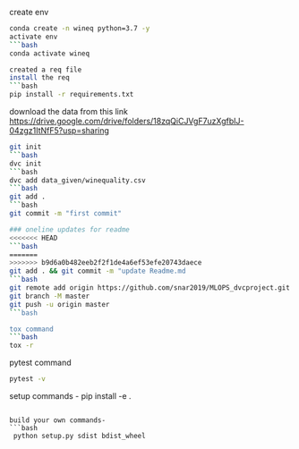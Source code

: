 
create env

```bash
conda create -n wineq python=3.7 -y
activate env
```bash
conda activate wineq

created a req file
install the req
```bash
pip install -r requirements.txt
```
download the data from this link
https://drive.google.com/drive/folders/18zqQiCJVgF7uzXgfbIJ-04zgz1ItNfF5?usp=sharing
```bash
git init
```bash
dvc init
```bash
dvc add data_given/winequality.csv
```bash
git add .
```bash
git commit -m "first commit"

### oneline updates for readme
<<<<<<< HEAD
```bash
=======
>>>>>>> b9d6a0b482eeb2f2f1de4a6ef53efe20743daece
git add . && git commit -m "update Readme.md
```bash
git remote add origin https://github.com/snar2019/MLOPS_dvcproject.git
git branch -M master
git push -u origin master
```bash

tox command 
```bash
tox -r 
```
pytest command
```bash
pytest -v
```

setup commands -
pip install -e .
```

build your own commands-
```bash
 python setup.py sdist bdist_wheel
 
```

